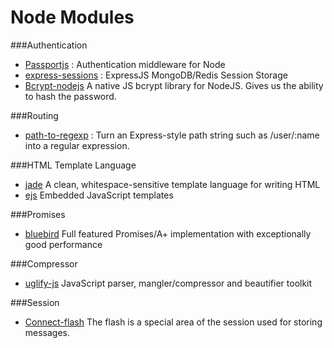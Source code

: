# Node Modules
###Authentication
+ [Passportjs](http://passportjs.org/) :  Authentication middleware for Node
+ [express-sessions](https://www.npmjs.com/package/express-sessions) : ExpressJS MongoDB/Redis Session Storage
+ [Bcrypt-nodejs](https://www.npmjs.com/package/bcrypt-nodejs) A native JS bcrypt library for NodeJS. Gives us the ability to hash the password.

###Routing
+ [path-to-regexp](https://www.npmjs.com/package/path-to-regexp) :  Turn an Express-style path string such as /user/:name into a regular expression.

###HTML Template Language
+ [jade](https://www.npmjs.com/package/jade) A clean, whitespace-sensitive template language for writing HTML
+ [ejs](https://www.npmjs.com/package/ejs) Embedded JavaScript templates

###Promises
+ [bluebird](https://www.npmjs.com/package/bluebird) Full featured Promises/A+ implementation with exceptionally good performance

###Compressor
+ [uglify-js](https://www.npmjs.com/package/uglify-js) JavaScript parser, mangler/compressor and beautifier toolkit

###Session
+ [Connect-flash](https://github.com/jaredhanson/connect-flash) The flash is a special area of the session used for storing messages.
